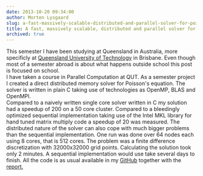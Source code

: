 ```yaml
---
date: 2013-10-20 09:34:00
author: Morten Lysgaard
slug: a-fast-massively-scalable-distributed-and-parallel-solver-for-poissons-equation
title: A fast, massively scalable, distributed and parallel solver for Poisson's equation
archived: true
---
```



This semester I have been studying at Queensland in Australia, more
specificly at [Queensland University of
Technology](http://www.qut.edu.au/) in Brisbane. Even though most of a
semester abroad is about what happens outside school this post is
focused on school.\
I have taken a course in Parallel Computation at QUT. As a semester
project I created a direct distributed memory solver for Poisson's
equation. The solver is written in plain C taking use of technologies as
OpenMP, BLAS and OpenMPI.\
Compared to a naively written single core solver written in C my
solution had a speedup of 200 on a 50 core cluster. Compared to a
bleedingly optimized sequential implementation taking use of the Intel
MKL library for hand tuned matrix multiply code a speedup of 20 was
measured. The distributed nature of the solver can also cope with much
bigger problems than the sequential implementation. One run was done
over 64 nodes each using 8 cores, that is 512 cores. The problem was a
finite difference discretization with 32000x32000 grid points.
Calculating the solution took only 2 minutes. A sequential
implementation would use take several days to finish. All the code is as
usual available in my [GitHub](https://github.com/molysgaard/poisson)
together with the
[report.](https://github.com/molysgaard/poisson/raw/master/README.pdf)
